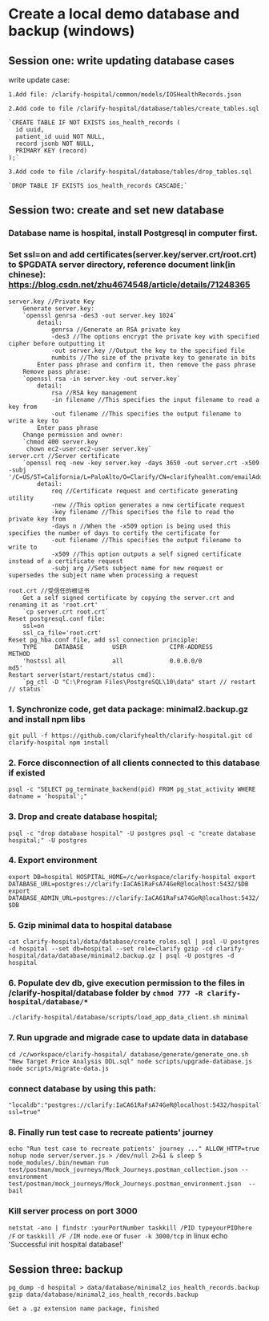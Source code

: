 # Create a local demo database and backup (windows)

## Session one: write updating database cases

write update case:

	1.Add file: /clarify-hospital/common/models/IOSHealthRecords.json

	2.Add code to file /clarify-hospital/database/tables/create_tables.sql

	`CREATE TABLE IF NOT EXISTS ios_health_records (
	  id uuid,
	  patient_id uuid NOT NULL,
	  record jsonb NOT NULL,
	  PRIMARY KEY (record)
	);`

	3.Add code to file /clarify-hospital/database/tables/drop_tables.sql

	`DROP TABLE IF EXISTS ios_health_records CASCADE;`

## Session two: create and set new database

### Database name is hospital, install Postgresql in computer first. 

### Set ssl=on and add certificates(server.key/server.crt/root.crt) to $PGDATA server directory, reference document link(in chinese): https://blog.csdn.net/zhu4674548/article/details/71248365
	server.key //Private Key
		Generate server.key:
		`openssl genrsa -des3 -out server.key 1024`
			detail:
				genrsa //Generate an RSA private key
				-des3 //The options encrypt the private key with specified cipher before outputting it
				-out server.key //Output the key to the specified file
				numbits //The size of the private key to generate in bits
			Enter pass phrase and confirm it, then remove the pass phrase
		Remove pass phrase:
		`openssl rsa -in server.key -out server.key`
			detail:
				rsa //RSA key management
				-in filename //This specifies the input filename to read a key from
				-out filename //This specifies the output filename to write a key to
			Enter pass phrase
		Change permission and owner:
		`chmod 400 server.key
		 chown ec2-user:ec2-user server.key`
	server.crt //Server certificate
		`openssl req -new -key server.key -days 3650 -out server.crt -x509 -subj '/C=US/ST=California/L=PaloAlto/O=Clarify/CN=clarifyhealht.com/emailAddress=example@clarifyhealth.com'`
			detail:
				req //Certificate request and certificate generating utility
				-new //This option generates a new certificate request
				-key filename //This specifies the file to read the private key from
				-days n //When the -x509 option is being used this specifies the number of days to certify the certificate for
				-out filename //This specifies the output filename to write to
				-x509 //This option outputs a self signed certificate instead of a certificate request
				-subj arg //Sets subject name for new request or supersedes the subject name when processing a request

	root.crt //受信任的根证书
		Get a self signed certificate by copying the server.crt and renaming it as 'root.crt'
		`cp server.crt root.crt`
	Reset postgresql.conf file:
		ssl=on
		ssl_ca_file='root.crt'
	Reset pg_hba.conf file, add ssl connection principle:
		TYPE     DATABASE        USER            CIPR-ADDRESS            METHOD
		'hostssl all             all             0.0.0.0/0               md5'
	Restart server(start/restart/status cmd): 
		`pg_ctl -D "C:\Program Files\PostgreSQL\10\data" start // restart // status`


### 1.	Synchronize code, get data package: minimal2.backup.gz and install npm libs
`git pull -f https://github.com/clarifyhealth/clarify-hospital.git
cd clarify-hospital
npm install`

### 2. Force disconnection of all clients connected to this database if existed
 `psql -c "SELECT pg_terminate_backend(pid) FROM pg_stat_activity WHERE datname = 'hospital';"`

### 3. Drop and create database hospital;
`psql -c "drop database hospital" -U postgres
 psql -c "create database hospital;" -U postgres`

### 4. Export environment
`export DB=hospital HOSPITAL_HOME=/c/workspace/clarify-hospital
 export DATABASE_URL=postgres://clarify:IaCA61RaFsA74GeR@localhost:5432/$DB
 export DATABASE_ADMIN_URL=postgres://clarify:IaCA61RaFsA74GeR@localhost:5432/$DB`

### 5. Gzip minimal data to hospital database
`cat clarify-hospital/data/database/create_roles.sql | psql -U postgres -d hospital --set db=hospital --set role=clarify
 gzip -cd clarify-hospital/data/database/minimal2.backup.gz | psql -U postgres -d hospital`

### 6. Populate dev db, give execution permission to the files in /clarify-hospital/database folder by `chmod 777 -R clarify-hospital/database/*`
`./clarify-hospital/database/scripts/load_app_data_client.sh minimal`

### 7. Run upgrade and migrade case to update data in database
`cd /c/workspace/clarify-hospital/
database/generate/generate_one.sh "New Target Price Analysis DDL.sql"
node scripts/upgrade-database.js
node scripts/migrate-data.js`

### connect database by using this path:
	"localdb":"postgres://clarify:IaCA61RaFsA74GeR@localhost:5432/hospital?ssl=true"

### 8. Finally run test case to recreate patients' journey
`echo "Run test case to recreate patients' journey ..."
ALLOW_HTTP=true nohup node server/server.js > /dev/null 2>&1 &
sleep 5
node_modules/.bin/newman run test/postman/mock_journeys/Mock_Journeys.postman_collection.json --environment test/postman/mock_journeys/Mock_Journeys.postman_environment.json  --bail
`

### Kill server process on port 3000
`netstat -ano | findstr :yourPortNumber
 taskkill /PID typeyourPIDhere /F`
or `taskkill /F /IM node.exe` or `fuser -k 3000/tcp` in linux
echo 'Successful init hospital database!'

## Session three: backup
	pg_dump -d hospital > data/database/minimal2_ios_health_records.backup
	gzip data/database/minimal2_ios_health_records.backup

	Get a .gz extension name package, finished

